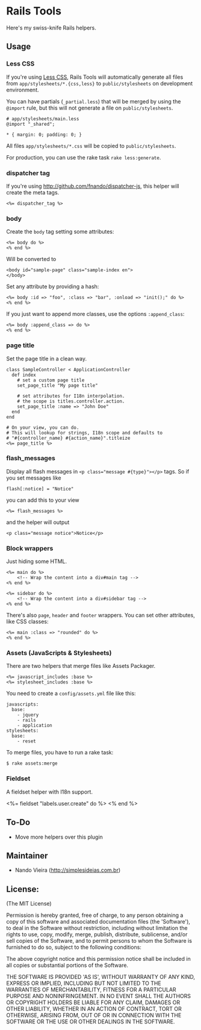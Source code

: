 Rails Tools
===========

Here's my swiss-knife Rails helpers.

Usage
-----

### Less CSS

If you're using [Less CSS](http://lesscss.org), Rails Tools will automatically generate all files from `app/stylesheets/*.{css,less}` to `public/stylesheets` on development environment.

You can have partials (`_partial.less`) that will be merged by using the `@import` rule, but this will not generate a file on `public/stylesheets`.

	# app/stylesheets/main.less
	@import "_shared";

	* { margin: 0; padding: 0; }

All files `app/stylesheets/*.css` will be copied to `public/stylesheets`.

For production, you can use the rake task `rake less:generate`.

### dispatcher tag

If you're using <http://github.com/fnando/dispatcher-js>, this helper will create the meta tags.

	<%= dispatcher_tag %>

### body

Create the `body` tag setting some attributes:

	<%= body do %>
	<% end %>

Will be converted to

	<body id="sample-page" class="sample-index en">
	</body>

Set any attribute by providing a hash:

	<%= body :id => "foo", :class => "bar", :onload => "init();" do %>
	<% end %>

If you just want to append more classes, use the options `:append_class`:

	<%= body :append_class => do %>
	<% end %>

### page title

Set the page title in a clean way.

	class SampleController < ApplicationController
	  def index
	    # set a custom page title
	    set_page_title "My page title"

	    # set attributes for I18n interpolation.
	    # the scope is titles.controller.action.
	    set_page_title :name => "John Doe"
	  end
	end

	# On your view, you can do.
	# This will lookup for strings, I18n scope and defaults to
	# "#{controller_name} #{action_name}".titleize
	<%= page_title %>

### flash_messages

Display all flash messages in `<p class="message #{type}"></p>` tags.
So if you set messages like

	flash[:notice] = "Notice"

you can add this to your view

	<%= flash_messages %>

and the helper will output

	<p class="message notice">Notice</p>

### Block wrappers

Just hiding some HTML.

	<%= main do %>
		<!-- Wrap the content into a div#main tag -->
	<% end %>

	<%= sidebar do %>
		<!-- Wrap the content into a div#sidebar tag -->
	<% end %>

There's also `page`, `header` and `footer` wrappers. You can set other attributes, like CSS classes:

	<%= main :class => "rounded" do %>
	<% end %>

### Assets (JavaScripts & Stylesheets)

There are two helpers that merge files like Assets Packager.

	<%= javascript_includes :base %>
	<%= stylesheet_includes :base %>

You need to create a `config/assets.yml` file like this:

	javascripts:
	  base:
	    - jquery
	    - rails
	    - application
	stylesheets:
	  base:
	    - reset

To merge files, you have to run a rake task:

	$ rake assets:merge

### Fieldset

A fieldset helper with I18n support.

  <%= fieldset "labels.user.create" do %>
	<!-- Some html -->
  <% end %>

To-Do
-----

* Move more helpers over this plugin

Maintainer
----------

* Nando Vieira (<http://simplesideias.com.br>)

License:
--------

(The MIT License)

Permission is hereby granted, free of charge, to any person obtaining
a copy of this software and associated documentation files (the
'Software'), to deal in the Software without restriction, including
without limitation the rights to use, copy, modify, merge, publish,
distribute, sublicense, and/or sell copies of the Software, and to
permit persons to whom the Software is furnished to do so, subject to
the following conditions:

The above copyright notice and this permission notice shall be
included in all copies or substantial portions of the Software.

THE SOFTWARE IS PROVIDED 'AS IS', WITHOUT WARRANTY OF ANY KIND,
EXPRESS OR IMPLIED, INCLUDING BUT NOT LIMITED TO THE WARRANTIES OF
MERCHANTABILITY, FITNESS FOR A PARTICULAR PURPOSE AND NONINFRINGEMENT.
IN NO EVENT SHALL THE AUTHORS OR COPYRIGHT HOLDERS BE LIABLE FOR ANY
CLAIM, DAMAGES OR OTHER LIABILITY, WHETHER IN AN ACTION OF CONTRACT,
TORT OR OTHERWISE, ARISING FROM, OUT OF OR IN CONNECTION WITH THE
SOFTWARE OR THE USE OR OTHER DEALINGS IN THE SOFTWARE.